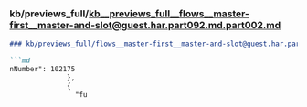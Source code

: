 ### kb/previews_full/kb__previews_full__flows__master-first__master-and-slot@guest.har.part092.md.part002.md

```md
### kb/previews_full/flows__master-first__master-and-slot@guest.har.part092.md (part 002)

```md
nNumber": 102175
              },
              {
                "fu
```

```

```
